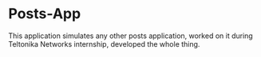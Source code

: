 # Posts-App
This application simulates any other posts application, worked on it during Teltonika Networks internship, developed the whole thing.
